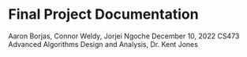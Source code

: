 # Final Project Documentation
Aaron Borjas, Connor Weldy, Jorjei Ngoche
December 10, 2022
CS473 Advanced Algorithms Design and Analysis, Dr. Kent Jones